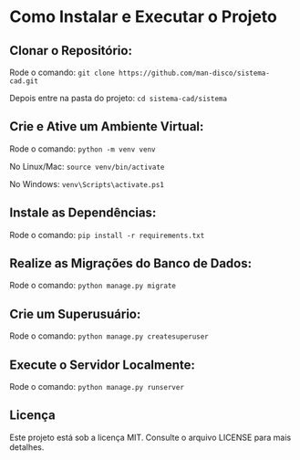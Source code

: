 # Como Instalar e Executar o Projeto
## Clonar o Repositório:
Rode o comando: 
`git clone https://github.com/man-disco/sistema-cad.git`

Depois entre na pasta do projeto: 
`cd sistema-cad/sistema`

## Crie e Ative um Ambiente Virtual:
Rode o comando: `python -m venv venv`

No Linux/Mac: `source venv/bin/activate`

No Windows: `venv\Scripts\activate.ps1`

## Instale as Dependências:
Rode o comando: 
`pip install -r requirements.txt`

## Realize as Migrações do Banco de Dados:
Rode o comando: `python manage.py migrate`

## Crie um Superusuário:
Rode o comando: `python manage.py createsuperuser`

## Execute o Servidor Localmente:
Rode o comando: `python manage.py runserver`

## Licença
Este projeto está sob a licença MIT. Consulte o arquivo LICENSE para mais detalhes.
